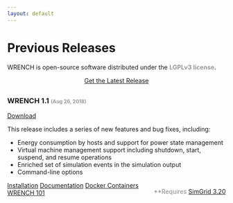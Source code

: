 ```yaml
---
layout: default
---
```


<div class="page-header">
    <div class="container">
        <div class="row">
            <div class="col-lg-6 col-md-6 col-sm-6 col-xs-12">
                <div class="page-section">
                    <h1 class="page-title ">Previous Releases</h1>
                    <div class="page-breadcrumb">
                        WRENCH is open-source software distributed under the <strong style="color: #999">LGPLv3 license</strong>.
                    </div>
                </div>
            </div>
            <div class="col-lg-6 col-md-6 col-sm-6 hidden-xs">
                <div class="page-section">
                    <p>
                        <!-- ADD GENERAL TEXT ABOUT DOWNLOADS --> 
                    </p>
                </div>
            </div>
        </div>
    </div>
</div>

<div class="space-small">
    <div class="container">
        <div class="row">
            <div class="col-lg-12 col-md-12 col-sm-12 col-xs-12">
                <p style="text-align: center; margin-bottom: 2em">
                    <a href="./downloads.html" class="btn btn-warning btn-xs">
                        <i class="fa fa-bullhorn"></i> Get the Latest Release
                    </a>
                </p>
            </div>
        </div>
        <div class="row">
            <div class="col-lg-12 col-md-12 col-sm-12 col-xs-12">
                <div class="plan-block">
                    <div class="plan-header">
                        <h3>WRENCH 1.1 <span style="color: #999; font-size: 0.7em">(Aug 26, 2018)</span></h3>
                        <p class="plan-price">
                            <a href="https://github.com/wrench-project/wrench/releases/tag/1.1" class="btn btn-default ">
                                <i class="fa fa-download"></i> Download
                            </a>
                        </p>
                    </div>
                    <div class="plan-content">
                        <p>This release includes a series of new features and bug fixes, including:
                            <ul class="angle angle-right">
                                <li>Energy consumption by hosts and support for power state management</li>
                                <li>Virtual machine management support including shutdown, start, suspend, and resume operations</li>
                                <li>Enriched set of simulation events in the simulation output</li>
                                <li>Command-line options</li>
                            </ul>
                            <p style="color: #888; float: right">
                                **Requires <a href="https://simgrid.org" target="_blank">SimGrid 3.20</a>
                            </p>
                            <a href="/wrench/1.1/user/install.html" class="btn btn-default btn-xs"><i class="fa fa-cog"></i> Installation</a>
                            <a href="/wrench/1.1/user/index.html" class="btn btn-default btn-xs"><i class="fa fa-book"></i> Documentation</a>
                            <a href="https://hub.docker.com/r/wrenchproject/wrench/" target="_blank" class="btn btn-default btn-xs"><i class="fa fa-docker"></i> Docker Containers</a>
                            <a href="/wrench/1.1/user/wrench-101.html" class="btn btn-default btn-xs"><i class="fa fa-graduation-cap"></i> WRENCH 101</a>
                        </p>
                    </div>
                </div>
            </div>
        </div>
    </div>
</div>

